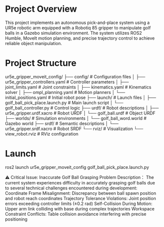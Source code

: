 # Project Overview  
This project implements an autonomous pick-and-place system using a UR5e robotic arm equipped with a Robotiq 85 gripper to manipulate golf balls in a Gazebo simulation environment. The system utilizes ROS2 Humble, MoveIt motion planning, and precise trajectory control to achieve reliable object manipulation.

# Project Structure 
ur5e_gripper_moveit_config/
├── config/                          # Configuration files 
│   ├── ur5e_gripper_controllers.yaml   # Controller parameters 
│   ├── joint_limits.yaml               # Joint constraints 
│   ├── kinematics.yaml                 # Kinematics solver 
│   ├── ompl_planning.yaml              # Motion planners 
│   └── initial_positions.yaml          # Initial robot pose 
├── launch/                          # Launch files
│   ├── golf_ball_pick_place.launch.py  # Main launch script 
│   └── golf_ball_controller.py         # Control logic 
├── urdf/                            # Robot descriptions 
│   ├── ur5e_gripper.urdf.xacro         # Robot URDF 
│   └── golf_ball.urdf                  # Object URDF 
├── worlds/                          # Simulation environments 
│   └── golf_ball_word.world            # Gazebo world 
├── srdf/                            # Semantic descriptions 
│   └── ur5e_gripper.srdf.xacro         # Robot SRDF 
└── rviz/                            # Visualization 
    └── view_robot.rviz                  # RViz configuration 
# Launch
ros2 launch ur5e_gripper_moveit_config golf_ball_pick_place.launch.py

⚠️ Critical Issue: Inaccurate Golf Ball Grasping 
Problem Description：
The current system experiences difficulty in accurately grasping golf balls due to several technical challenges encountered during development:
Coordinate Frame Misalignment: Discrepancy between ball spawn position and robot reach coordinates
Trajectory Tolerance Violations: Joint position errors exceeding controller limits (±0.2 rad)
Self-Collision During Motion: Upper arm link colliding with base during complex trajectories
Workspace Constraint Conflicts: Table collision avoidance interfering with precise positioning
